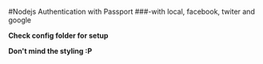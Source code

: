 #Nodejs Authentication with Passport
###-with local, facebook, twiter and google

**Check config folder for setup**

**Don't mind the styling :P**